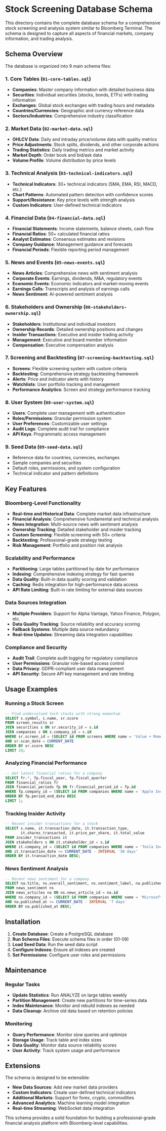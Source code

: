 # Stock Screening Database Schema

This directory contains the complete database schema for a comprehensive stock screening and analysis system similar to Bloomberg Terminal. The schema is designed to capture all aspects of financial markets, company information, and trading analysis.

## Schema Overview

The database is organized into 9 main schema files:

### 1. Core Tables (`01-core-tables.sql`)

- **Companies**: Master company information with detailed business data
- **Securities**: Individual securities (stocks, bonds, ETFs) with trading information
- **Exchanges**: Global stock exchanges with trading hours and metadata
- **Countries/Currencies**: Geographic and currency reference data
- **Sectors/Industries**: Comprehensive industry classification

### 2. Market Data (`02-market-data.sql`)

- **OHLCV Data**: Daily and intraday price/volume data with quality metrics
- **Price Adjustments**: Stock splits, dividends, and other corporate actions
- **Trading Statistics**: Daily trading metrics and market activity
- **Market Depth**: Order book and bid/ask data
- **Volume Profile**: Volume distribution by price levels

### 3. Technical Analysis (`03-technical-indicators.sql`)

- **Technical Indicators**: 30+ technical indicators (SMA, EMA, RSI, MACD, etc.)
- **Chart Patterns**: Automated pattern detection with confidence scores
- **Support/Resistance**: Key price levels with strength analysis
- **Custom Indicators**: User-defined technical indicators

### 4. Financial Data (`04-financial-data.sql`)

- **Financial Statements**: Income statements, balance sheets, cash flow
- **Financial Ratios**: 50+ calculated financial ratios
- **Analyst Estimates**: Consensus estimates and revisions
- **Company Guidance**: Management guidance and forecasts
- **Financial Periods**: Flexible reporting period management

### 5. News and Events (`05-news-events.sql`)

- **News Articles**: Comprehensive news with sentiment analysis
- **Corporate Events**: Earnings, dividends, M&A, regulatory events
- **Economic Events**: Economic indicators and market-moving events
- **Earnings Calls**: Transcripts and analysis of earnings calls
- **News Sentiment**: AI-powered sentiment analysis

### 6. Stakeholders and Ownership (`06-stakeholders-ownership.sql`)

- **Stakeholders**: Institutional and individual investors
- **Ownership Records**: Detailed ownership positions and changes
- **Insider Transactions**: Executive and insider trading activity
- **Management**: Executive and board member information
- **Compensation**: Executive compensation analysis

### 7. Screening and Backtesting (`07-screening-backtesting.sql`)

- **Screens**: Flexible screening system with custom criteria
- **Backtesting**: Comprehensive strategy backtesting framework
- **Alerts**: Price and indicator alerts with history
- **Watchlists**: User portfolio tracking and management
- **Performance Analytics**: Screen and strategy performance tracking

### 8. User System (`08-user-system.sql`)

- **Users**: Complete user management with authentication
- **Roles/Permissions**: Granular permission system
- **User Preferences**: Customizable user settings
- **Audit Logs**: Complete audit trail for compliance
- **API Keys**: Programmatic access management

### 9. Seed Data (`09-seed-data.sql`)

- Reference data for countries, currencies, exchanges
- Sample companies and securities
- Default roles, permissions, and system configuration
- Technical indicator and pattern definitions

## Key Features

### Bloomberg-Level Functionality

- **Real-time and Historical Data**: Complete market data infrastructure
- **Financial Analysis**: Comprehensive fundamental and technical analysis
- **News Integration**: Multi-source news with sentiment analysis
- **Ownership Tracking**: Detailed stakeholder and insider tracking
- **Custom Screening**: Flexible screening with 50+ criteria
- **Backtesting**: Professional-grade strategy testing
- **Risk Management**: Portfolio and position risk analysis

### Scalability and Performance

- **Partitioning**: Large tables partitioned by date for performance
- **Indexing**: Comprehensive indexing strategy for fast queries
- **Data Quality**: Built-in data quality scoring and validation
- **Caching**: Redis integration for high-performance data access
- **API Rate Limiting**: Built-in rate limiting for external data sources

### Data Sources Integration

- **Multiple Providers**: Support for Alpha Vantage, Yahoo Finance, Polygon, etc.
- **Data Quality Tracking**: Source reliability and accuracy scoring
- **Fallback Systems**: Multiple data source redundancy
- **Real-time Updates**: Streaming data integration capabilities

### Compliance and Security

- **Audit Trail**: Complete audit logging for regulatory compliance
- **User Permissions**: Granular role-based access control
- **Data Privacy**: GDPR-compliant user data management
- **API Security**: Secure API key management and rate limiting

## Usage Examples

### Running a Stock Screen

```sql
-- Find undervalued tech stocks with strong momentum
SELECT s.symbol, c.name, sr.score
FROM screen_results sr
JOIN securities s ON sr.security_id = s.id
JOIN companies c ON s.company_id = c.id
WHERE sr.screen_id = (SELECT id FROM screens WHERE name = 'Value + Momentum')
AND sr.scan_date = CURRENT_DATE
ORDER BY sr.score DESC
LIMIT 20;
```

### Analyzing Financial Performance

```sql
-- Get latest financial ratios for a company
SELECT fr.*, fp.fiscal_year, fp.fiscal_quarter
FROM financial_ratios fr
JOIN financial_periods fp ON fr.financial_period_id = fp.id
WHERE fp.company_id = (SELECT id FROM companies WHERE name = 'Apple Inc.')
ORDER BY fp.period_end_date DESC
LIMIT 1;
```

### Tracking Insider Activity

```sql
-- Recent insider transactions for a stock
SELECT s.name, it.transaction_date, it.transaction_type,
       it.shares_transacted, it.price_per_share, it.total_value
FROM insider_transactions it
JOIN stakeholders s ON it.stakeholder_id = s.id
WHERE it.company_id = (SELECT id FROM companies WHERE name = 'Tesla Inc.')
AND it.transaction_date >= CURRENT_DATE - INTERVAL '30 days'
ORDER BY it.transaction_date DESC;
```

### News Sentiment Analysis

```sql
-- Recent news sentiment for a company
SELECT na.title, ns.overall_sentiment, ns.sentiment_label, na.published_at
FROM news_sentiment ns
JOIN news_articles na ON ns.news_article_id = na.id
WHERE ns.company_id = (SELECT id FROM companies WHERE name = 'Microsoft Corporation')
AND na.published_at >= CURRENT_DATE - INTERVAL '7 days'
ORDER BY na.published_at DESC;
```

## Installation

1. **Create Database**: Create a PostgreSQL database
2. **Run Schema Files**: Execute schema files in order (01-09)
3. **Load Seed Data**: Run the seed data script
4. **Configure Indexes**: Ensure all indexes are created
5. **Set Permissions**: Configure user roles and permissions

## Maintenance

### Regular Tasks

- **Update Statistics**: Run ANALYZE on large tables weekly
- **Partition Management**: Create new partitions for time-series data
- **Index Maintenance**: Monitor and rebuild indexes as needed
- **Data Cleanup**: Archive old data based on retention policies

### Monitoring

- **Query Performance**: Monitor slow queries and optimize
- **Storage Usage**: Track table and index sizes
- **Data Quality**: Monitor data source reliability scores
- **User Activity**: Track system usage and performance

## Extensions

The schema is designed to be extensible:

- **New Data Sources**: Add new market data providers
- **Custom Indicators**: Create user-defined technical indicators
- **Additional Markets**: Support for forex, crypto, commodities
- **Advanced Analytics**: Machine learning model integration
- **Real-time Streaming**: WebSocket data integration

This schema provides a solid foundation for building a professional-grade financial analysis platform with Bloomberg-level capabilities.

